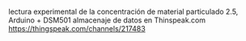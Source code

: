 lectura experimental de la concentración de material particulado 2.5, Arduino + DSM501
almacenaje de datos en Thinspeak.com 
https://thingspeak.com/channels/217483
